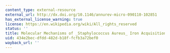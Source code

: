 ```yaml
---
content_type: external-resource
external_url: http://dx.doi.org/10.1146/annurev-micro-090110-102851
has_external_license_warning: true
license: https://en.wikipedia.org/wiki/All_rights_reserved
status: ''
title: Molecular Mechanisms of _Staphylococcus Aureus_ Iron Acquisition
uid: 434e2bec-dfdd-482d-b18f-fcfb3a72bef0
wayback_url: ''
---
```

